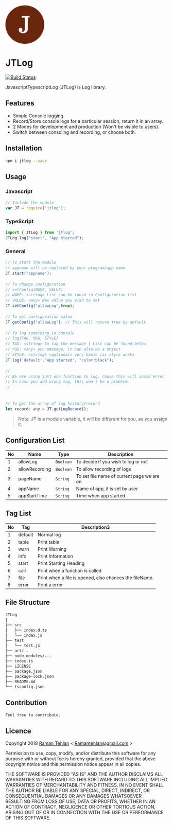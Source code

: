
<img src="https://raw.githubusercontent.com/ramantehlan/JTLog/develop/art/JTLog.png" width="120px">

# JTLog

[![Build Status](https://travis-ci.org/ramantehlan/JTLog.svg?branch=master)](https://travis-ci.org/ramantehlan/JTLog)

JavascriptTypescriptLog (JTLog) is Log library.

## Features 

- Simple Console logging.
- Record/Store console logs for a particular session, return it in an array.
- 2 Modes for development and production (Won't be visible to users).
- Switch between consoling and recording, or choose both.

## Installation 

```sh
npm i jtlog --save
```
## Usage

### Javascript

```javascript
// Include the module
var JT = require('jtlog');

```

### TypeScript
```typescript
import { JTLog } from 'jtlog';
JTLog.log("start", "App Started");
```

### General

```Typescript
// To start the module 
// appname will be replaced by your program/app name
JT.start("appname");

// To change configuration
// setConfig(NAME, VALUE)
// NAME: <string> List can be found in Configuration list
// VALUE: <any> New value you wish to set
JT.setConfig("allowLog",true);

// To get configuration value
JT.getConfig("allowLog"); // This will return true by default

// To log something in console
// log(TAG, MSG, STYLE)
// TAG: <string> To tag the message | List can be found below
// MSG: <any> you message, it can also be a object
// STYLE: <string> <optional> very basic css style works
JT.log('default',"App started", "color:black");

//
// We are using just one function to log, cause this will avoid error
// In case you add wrong tag, this won't be a problem.
//


// To get the array of log history/record 
let record: any = JT.getLogRecord();
```

> Note: JT is a module variable, It will be different for you, as you assign it.

## Configuration List

No | Name | Type | Description |
---|------|------|-------------|
1  | allowLog | `Boolean` | To decide if you wish to log or not
2  | allowRecording | `Boolean` | To allow recording of logs
3  | pageName | `String` | To set file name of current page we are on. 
4  | appName  | `String` | Name of app, it is set by user
5  | appStartTime | `String` | Time when app started


## Tag List

No | Tag | Description3  
---|------|------------|
1 | default | Normal log
2 | table | Print table
3 | warn | Print Warning 
4 | info | Print Information 
5 | start | Print Starting Heading
6 | call | Print when a function is called
7 | file | Print when a file is opened, also chances the fileName.
8 | error | Print a error 

## File Structure 

```
JTLog
|
├── src
│   ├── index.d.ts
│   └── index.js
├── test
│   └── test.js
├── art/..
├── node_modules/...
├── index.ts
├── LICENSE
├── package.json
├── package-lock.json
├── README.md
└── tsconfig.json
```

## Contribution
    Feel free to contribute.

## Licence

Copyright 2018 [Raman Tehlan](https://ramantehlan.github.io/) < Ramantehlan@gmail.com >

Permission to use, copy, modify, and/or distribute this software for any purpose with or without fee is hereby granted, provided that the above copyright notice and this permission notice appear in all copies.

THE SOFTWARE IS PROVIDED "AS IS" AND THE AUTHOR DISCLAIMS ALL WARRANTIES WITH REGARD TO THIS SOFTWARE INCLUDING ALL IMPLIED WARRANTIES OF MERCHANTABILITY AND FITNESS. IN NO EVENT SHALL THE AUTHOR BE LIABLE FOR ANY SPECIAL, DIRECT, INDIRECT, OR CONSEQUENTIAL DAMAGES OR ANY DAMAGES WHATSOEVER RESULTING FROM LOSS OF USE, DATA OR PROFITS, WHETHER IN AN ACTION OF CONTRACT, NEGLIGENCE OR OTHER TORTIOUS ACTION, ARISING OUT OF OR IN CONNECTION WITH THE USE OR PERFORMANCE OF THIS SOFTWARE.
